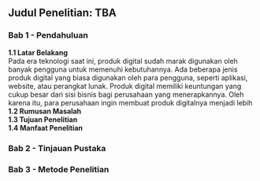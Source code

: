 ## Judul Penelitian: TBA
### Bab 1 - Pendahuluan
**1.1 Latar Belakang**  
Pada era teknologi saat ini, produk digital sudah marak digunakan oleh banyak pengguna untuk memenuhi kebutuhannya. Ada beberapa jenis produk digital yang biasa digunakan oleh para pengguna, seperti aplikasi, website, atau perangkat lunak. Produk digital memiliki keuntungan yang cukup besar dari sisi bisnis bagi perusahaan yang menerapkannya. Oleh karena itu, para perusahaan ingin membuat produk digitalnya menjadi lebih
**1.2 Rumusan Masalah**  
**1.3 Tujuan Penelitian**  
**1.4 Manfaat Penelitian**

### Bab 2 - Tinjauan Pustaka

### Bab 3 - Metode Penelitian
